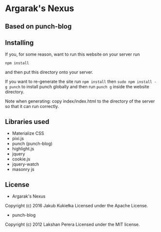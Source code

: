 # Argarak's Nexus
## Based on punch-blog

## Installing

If you, for some reason, want to run this website on your server run

    npm install
    
and then put this directory onto your server.

If you want to re-generate the site run `npm install` then `sudo npm install -g punch`
to install punch globally and then run `punch g` inside the website directory.

Note when generating: copy index/index.html to the directory of the server so 
that it can run correctly.

## Libraries used

- Materialize CSS
- pixi.js
- punch (punch-blog)
- highlight.js
- jquery
- cookie.js
- jquery-watch
- masonry js

## License

- Argarak's Nexus

Copyright (c) 2016 Jakub Kukiełka
Licensed under the Apache License.

- punch-blog

Copyright (c) 2012 Lakshan Perera
Licensed under the MIT license.



